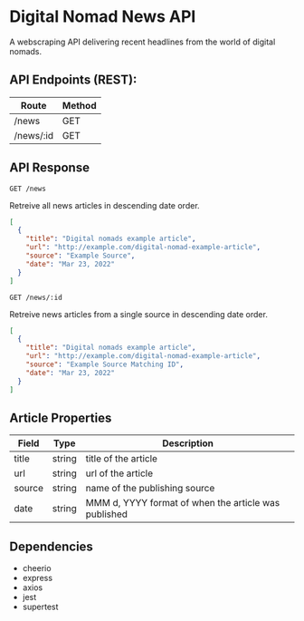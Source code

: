 # Digital Nomad News API

A webscraping API delivering recent headlines from the world of digital nomads.

## API Endpoints (REST):

<table>
 <thead>
    <tr>
      <th>Route</th>
      <th>Method</th>
    </tr>
  </thead>
  <tbody>
    <tr>
      <td>/news</td>
      <td>GET</td>
    </tr>
    <tr>
      <td>/news/:id</td>
      <td>GET</td>
    </tr>
  </tbody>
</table>

## API Response

`GET /news`

Retreive all news articles in descending date order.

```json
[
  {
    "title": "Digital nomads example article",
    "url": "http://example.com/digital-nomad-example-article",
    "source": "Example Source",
    "date": "Mar 23, 2022"
  }
]
```

`GET /news/:id`

Retreive news articles from a single source in descending date order.

```json
[
  {
    "title": "Digital nomads example article",
    "url": "http://example.com/digital-nomad-example-article",
    "source": "Example Source Matching ID",
    "date": "Mar 23, 2022"
  }
]
```

## Article Properties

<table>
 <thead>
    <tr>
      <th>Field</th>
      <th>Type</th>
      <th>Description</th>
    </tr>
  </thead>
  <tbody>
    <tr>
      <td>title</td>
      <td>string</td>
      <td>title of the article</td>
    </tr>
    <tr>
      <td>url</td>
      <td>string</td>
      <td>url of the article</td>
    </tr>
    <tr>
      <td>source</td>
      <td>string</td>
      <td>name of the publishing source</td>
    </tr>
    <tr>
      <td>date</td>
      <td>string</td>
      <td>MMM d, YYYY format of when the article was published</td>
    </tr>
  </tbody>
</table>

## Dependencies

- cheerio
- express
- axios
- jest
- supertest
